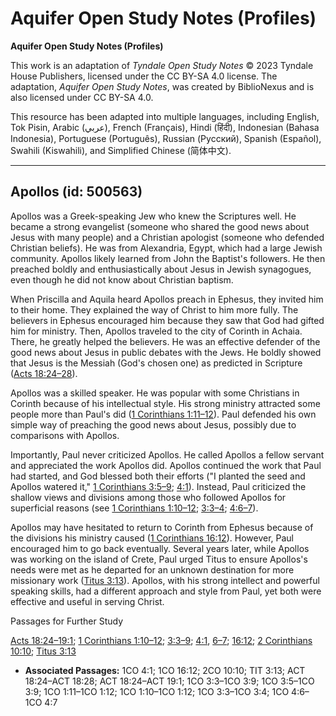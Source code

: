 # Aquifer Open Study Notes (Profiles)

**Aquifer Open Study Notes (Profiles)**

This work is an adaptation of *Tyndale Open Study Notes* © 2023 Tyndale House Publishers, licensed under the CC BY\-SA 4\.0 license. The adaptation, *Aquifer Open Study Notes*, was created by BiblioNexus and is also licensed under CC BY\-SA 4\.0\.

This resource has been adapted into multiple languages, including English, Tok Pisin, Arabic (عربي), French (Français), Hindi (हिंदी), Indonesian (Bahasa Indonesia), Portuguese (Português), Russian (Русский), Spanish (Español), Swahili (Kiswahili), and Simplified Chinese (简体中文).



--------------------------------

## Apollos (id: 500563)

Apollos was a Greek\-speaking Jew who knew the Scriptures well. He became a strong evangelist (someone who shared the good news about Jesus with many people) and a Christian apologist (someone who defended Christian beliefs). He was from Alexandria, Egypt, which had a large Jewish community. Apollos likely learned from John the Baptist's followers. He then preached boldly and enthusiastically about Jesus in Jewish synagogues, even though he did not know about Christian baptism.

When Priscilla and Aquila heard Apollos preach in Ephesus, they invited him to their home. They explained the way of Christ to him more fully. The believers in Ephesus encouraged him because they saw that God had gifted him for ministry. Then, Apollos traveled to the city of Corinth in Achaia. There, he greatly helped the believers. He was an effective defender of the good news about Jesus in public debates with the Jews. He boldly showed that Jesus is the Messiah (God's chosen one) as predicted in Scripture ([Acts 18:24–28](https://ref.ly/Acts18:24-Acts18:28)).

Apollos was a skilled speaker. He was popular with some Christians in Corinth because of his intellectual style. His strong ministry attracted some people more than Paul's did ([1 Corinthians 1:11–12](https://ref.ly/1Cor1:11-1Cor1:12)). Paul defended his own simple way of preaching the good news about Jesus, possibly due to comparisons with Apollos. 

Importantly, Paul never criticized Apollos. He called Apollos a fellow servant and appreciated the work Apollos did. Apollos continued the work that Paul had started, and God blessed both their efforts ("I planted the seed and Apollos watered it," [1 Corinthians 3:5–9](https://ref.ly/1Cor3:5-1Cor3:9); [4:1](https://ref.ly/1Cor4:1)). Instead, Paul criticized the shallow views and divisions among those who followed Apollos for superficial reasons (see [1 Corinthians 1:10–12](https://ref.ly/1Cor1:10-1Cor1:12); [3:3–4](https://ref.ly/1Cor3:3-1Cor3:4); [4:6–7](https://ref.ly/1Cor4:6-1Cor4:7)).

Apollos may have hesitated to return to Corinth from Ephesus because of the divisions his ministry caused ([1 Corinthians 16:12](https://ref.ly/1Cor16:12)). However, Paul encouraged him to go back eventually. Several years later, while Apollos was working on the island of Crete, Paul urged Titus to ensure Apollos's needs were met as he departed for an unknown destination for more missionary work ([Titus 3:13](https://ref.ly/Titus3:13)). Apollos, with his strong intellect and powerful speaking skills, had a different approach and style from Paul, yet both were effective and useful in serving Christ.

Passages for Further Study

[Acts 18:24–19:1](https://ref.ly/Acts18:24-Acts19:1); [1 Corinthians 1:10–12](https://ref.ly/1Cor1:10-1Cor1:12); [3:3–9](https://ref.ly/1Cor3:3-1Cor3:9); [4:1](https://ref.ly/1Cor4:1), [6–7](https://ref.ly/1Cor4:6-1Cor4:7); [16:12](https://ref.ly/1Cor16:12); [2 Corinthians 10:10](https://ref.ly/2Cor10:10); [Titus 3:13](https://ref.ly/Titus3:13)

* **Associated Passages:** 1CO 4:1; 1CO 16:12; 2CO 10:10; TIT 3:13; ACT 18:24–ACT 18:28; ACT 18:24–ACT 19:1; 1CO 3:3–1CO 3:9; 1CO 3:5–1CO 3:9; 1CO 1:11–1CO 1:12; 1CO 1:10–1CO 1:12; 1CO 3:3–1CO 3:4; 1CO 4:6–1CO 4:7

